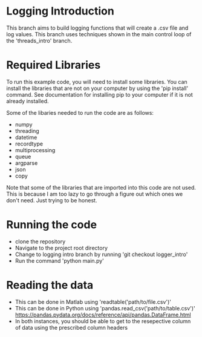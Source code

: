 # Logging Introduction

This branch aims to build logging functions that will create a .csv file and log values. This branch uses techniques shown in the main control loop of the 'threads_intro' branch.

# Required Libraries
To run this example code, you will need to install some libraries. You can install the libraries that are not on your computer by using the 'pip install' command. See documentation for installing pip to your computer if it is not already installed. 

Some of the libaries needed to run the code are as follows:
- numpy
- threading
- datetime
- recordtype
- multiprocessing
- queue
- argparse
- json
- copy

Note that some of the libraries that are imported into this code are not used. This is because I am too lazy to go through a figure out which ones we don't need. Just trying to be honest.


# Running the code
- clone the repository
- Navigate to the project root directory
- Change to logging intro branch by running 'git checkout logger_intro'
- Run the command 'python main.py'


# Reading the data
- This can be done in Matlab using 'readtable('path/to/file.csv')'
- This can be done in Python using 'pandas.read_csv('path/to/table.csv')' 
   https://pandas.pydata.org/docs/reference/api/pandas.DataFrame.html
- In both instances, you should be able to get to the resepective column of data using the prescribed column headers

